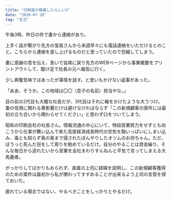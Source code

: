 ```yaml
---
title: "印刷屋が廃業したらしい2"
date: "2020-07-10"
tag: "生活"
---
```


午後3時、昨日の件で妻から連絡があり。

上手く話が繋がり先方の室長さんから来週早々にも電話連絡をいただけるとのこと。こちらから連絡を差し上げるものだと思っていたので恐縮してしまう。

妻に感謝の意を伝え、急いで自席に戻り先方のWEBページから事業概要をプリントアウトして、駆け足で社長の元へ報告に行く。

少し興奮気味ではあったが事情を話す。と思いもかけない返事があった。

「ああ、そうか。この地域は〇〇（息子の名前）担当やな。」

目の前の2代目も大概な社長だが、3代目はそれに輪をかけたような大うつけ。妻の信用に関わる悪影響だけは避けなければならず「この新規顧客の案件には最初の立ち合いから関わらせてください」と思わず口をついてしまう。

昭和の印刷会社の社長さん。情報流通の中心にいて、特段営業努力をせずとも向こうから仕事が舞い込んで来た高度経済成長時代の空気を胸いっぱいにしまい込み、毒とも知らず奥の奥まで侵されたぼんやりしたオツムのお坊ちゃん。ただ、ぼうっと死んだ目をして周りを眺めているだけ。自分のやることは資金繰り、そんな毎日から逃れたいから営業を会社まわりすんねんと平気で言ってしまえる大馬鹿者。

がっかりしてばかりもおられず、直属の上司に経緯を説明し、この新規顧客獲得のための案件は最初から私が関わってすすめることが出来るよう上司の言質を得ておいた。

疲れている場合ではない、やるべきことをしっかりとやるだけ。